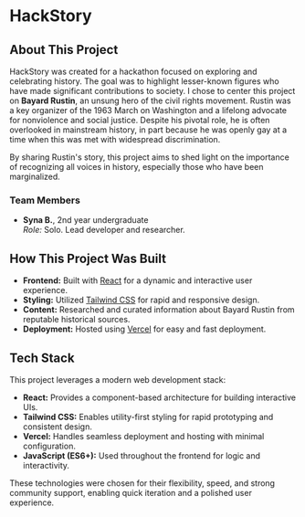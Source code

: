 # HackStory

## About This Project

HackStory was created for a hackathon focused on exploring and celebrating history. The goal was to highlight lesser-known figures who have made significant contributions to society. I chose to center this project on **Bayard Rustin**, an unsung hero of the civil rights movement. Rustin was a key organizer of the 1963 March on Washington and a lifelong advocate for nonviolence and social justice. Despite his pivotal role, he is often overlooked in mainstream history, in part because he was openly gay at a time when this was met with widespread discrimination.

By sharing Rustin's story, this project aims to shed light on the importance of recognizing all voices in history, especially those who have been marginalized.

### Team Members

- **Syna B.**, 2nd year undergraduate  
  *Role:* Solo. Lead developer and researcher. 



## How This Project Was Built

- **Frontend:** Built with [React](https://react.dev/) for a dynamic and interactive user experience.
- **Styling:** Utilized [Tailwind CSS](https://tailwindcss.com/) for rapid and responsive design.
- **Content:** Researched and curated information about Bayard Rustin from reputable historical sources.
- **Deployment:** Hosted using [Vercel](https://vercel.com/) for easy and fast deployment.

## Tech Stack

This project leverages a modern web development stack:

- **React:** Provides a component-based architecture for building interactive UIs.
- **Tailwind CSS:** Enables utility-first styling for rapid prototyping and consistent design.
- **Vercel:** Handles seamless deployment and hosting with minimal configuration.
- **JavaScript (ES6+):** Used throughout the frontend for logic and interactivity.

These technologies were chosen for their flexibility, speed, and strong community support, enabling quick iteration and a polished user experience.